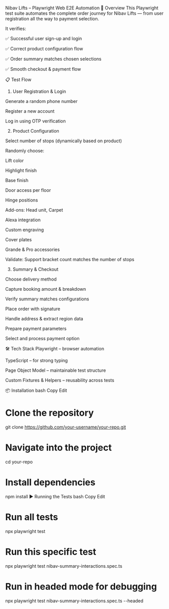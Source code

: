 Nibav Lifts – Playwright Web E2E Automation
📌 Overview
This Playwright test suite automates the complete order journey for Nibav Lifts — from user registration all the way to payment selection.

It verifies:

✅ Successful user sign-up and login

✅ Correct product configuration flow

✅ Order summary matches chosen selections

✅ Smooth checkout & payment flow

📋 Test Flow
1. User Registration & Login

Generate a random phone number

Register a new account

Log in using OTP verification

2. Product Configuration

Select number of stops (dynamically based on product)

Randomly choose:

Lift color

Highlight finish

Base finish

Door access per floor

Hinge positions

Add-ons: Head unit, Carpet

Alexa integration

Custom engraving

Cover plates

Grande & Pro accessories

Validate: Support bracket count matches the number of stops

3. Summary & Checkout

Choose delivery method

Capture booking amount & breakdown

Verify summary matches configurations

Place order with signature

Handle address & extract region data

Prepare payment parameters

Select and process payment option

🛠 Tech Stack
Playwright – browser automation

TypeScript – for strong typing

Page Object Model – maintainable test structure

Custom Fixtures & Helpers – reusability across tests

📦 Installation
bash
Copy
Edit
# Clone the repository
git clone https://github.com/your-username/your-repo.git

# Navigate into the project
cd your-repo

# Install dependencies
npm install
▶ Running the Tests
bash
Copy
Edit
# Run all tests
npx playwright test

# Run this specific test
npx playwright test nibav-summary-interactions.spec.ts

# Run in headed mode for debugging
npx playwright test nibav-summary-interactions.spec.ts --headed
